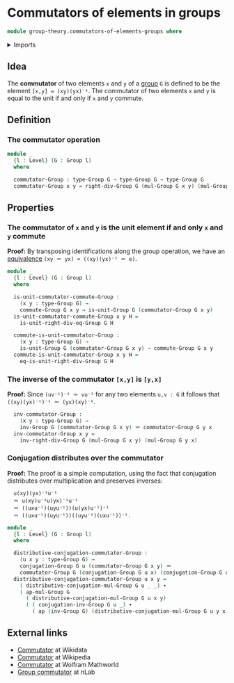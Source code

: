 # Commutators of elements in groups

```agda
module group-theory.commutators-of-elements-groups where
```

<details><summary>Imports</summary>

```agda
open import foundation.action-on-identifications-functions
open import foundation.identity-types
open import foundation.universe-levels

open import group-theory.commuting-elements-groups
open import group-theory.conjugation
open import group-theory.groups
```

</details>

## Idea

The **commutator** of two elements `x` and `y` of a
[group](group-theory.groups.md) `G` is defined to be the element
`[x,y] = (xy)(yx)⁻¹`. The commutator of two elements `x` and `y` is equal to the
unit if and only if `x` and `y` commute.

## Definition

### The commutator operation

```agda
module _
  {l : Level} (G : Group l)
  where

  commutator-Group : type-Group G → type-Group G → type-Group G
  commutator-Group x y = right-div-Group G (mul-Group G x y) (mul-Group G y x)
```

## Properties

### The commutator of `x` and `y` is the unit element if and only `x` and `y` commute

**Proof:** By transposing identifications along the group operation, we have an
[equivalence](foundation.equivalences.md) `(xy ＝ yx) ≃ ((xy)(yx)⁻¹ ＝ e)`.

```agda
module _
  {l : Level} (G : Group l)
  where

  is-unit-commutator-commute-Group :
    (x y : type-Group G) →
    commute-Group G x y → is-unit-Group G (commutator-Group G x y)
  is-unit-commutator-commute-Group x y H =
    is-unit-right-div-eq-Group G H

  commute-is-unit-commutator-Group :
    (x y : type-Group G) →
    is-unit-Group G (commutator-Group G x y) → commute-Group G x y
  commute-is-unit-commutator-Group x y H =
    eq-is-unit-right-div-Group G H
```

### The inverse of the commutator `[x,y]` is `[y,x]`

**Proof:** Since `(uv⁻¹)⁻¹ ＝ vu⁻¹` for any two elements `u,v : G` it follows
that `((xy)(yx)⁻¹)⁻¹ ＝ (yx)(xy)⁻¹`.

```agda
  inv-commutator-Group :
    (x y : type-Group G) →
    inv-Group G (commutator-Group G x y) ＝ commutator-Group G y x
  inv-commutator-Group x y =
    inv-right-div-Group G (mul-Group G x y) (mul-Group G y x)
```

### Conjugation distributes over the commutator

**Proof:** The proof is a simple computation, using the fact that conjugation
distributes over multiplication and preserves inverses:

```text
  u(xy)(yx)⁻¹u⁻¹
  ＝ u(xy)u⁻¹u(yx)⁻¹u⁻¹
  ＝ ((uxu⁻¹)(uyu⁻¹))(u(yx)u⁻¹)⁻¹
  ＝ ((uxu⁻¹)(uyu⁻¹))((uyu⁻¹)(uxu⁻¹))⁻¹.
```

```agda
module _
  {l : Level} (G : Group l)
  where

  distributive-conjugation-commutator-Group :
    (u x y : type-Group G) →
    conjugation-Group G u (commutator-Group G x y) ＝
    commutator-Group G (conjugation-Group G u x) (conjugation-Group G u y)
  distributive-conjugation-commutator-Group u x y =
    ( distributive-conjugation-mul-Group G u _ _) ∙
    ( ap-mul-Group G
      ( distributive-conjugation-mul-Group G u x y)
      ( ( conjugation-inv-Group G u _) ∙
        ( ap (inv-Group G) (distributive-conjugation-mul-Group G u y x))))
```

## External links

- [Commutator](https://www.wikidata.org/wiki/Q2989763) at Wikidata
- [Commutator](https://en.wikipedia.org/wiki/Commutator#Group_theory) at
  Wikipedia
- [Commutator](https://mathworld.wolfram.com/Commutator.html) at Wolfram
  Mathworld
- [Group commutator](https://ncatlab.org/nlab/show/group+commutator) at $n$Lab
